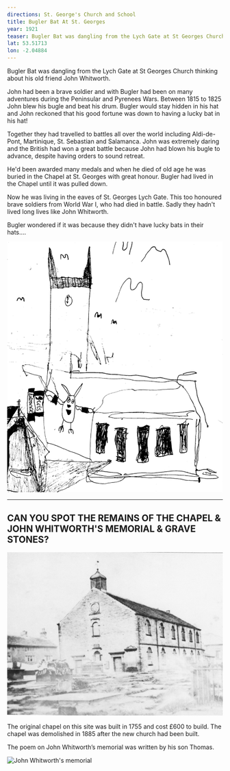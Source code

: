 ```yaml
---
directions: St. George's Church and School
title: Bugler Bat At St. Georges
year: 1921
teaser: Bugler Bat was dangling from the Lych Gate at St Georges Church thinking about his old friend John Whitworth.
lat: 53.51713
lon: -2.04884
---
```


Bugler Bat was dangling from the Lych Gate at St Georges Church thinking about his old friend John Whitworth.

John had been a brave soldier and with Bugler had been on many adventures during the Peninsular and Pyrenees Wars. Between 1815 to 1825 John blew his bugle and beat his drum. Bugler would stay hidden in his hat and John reckoned that his good fortune was down to having a lucky bat in his hat!

Together they had travelled to battles all over the world including Aldi-de-Pont, Martinique, St. Sebastian and Salamanca. John was extremely daring and the British had won a great battle because John had blown his bugle to advance, despite having orders to sound retreat.

He'd been awarded many medals and when he died of old age he was buried in the Chapel at St. Georges with great honour. Bugler had lived in the Chapel until it was pulled down.

Now he was living in the eaves of St. Georges Lych Gate. This too honoured brave soldiers from World War I, who had died in battle. Sadly they hadn't lived long lives like John Whitworth.

Bugler wondered if it was because they didn't have lucky bats in their hats....

![St Georges Church](/images/stops/bat/Trail_Bat_1.png)

---

## CAN YOU SPOT THE REMAINS OF THE CHAPEL & JOHN WHITWORTH'S MEMORIAL & GRAVE STONES?

![The remains of the chapel](/images/stops/bat/Trail_Bat_1b.png)

The original chapel on this site was built in 1755 and cost £600 to build. The chapel was demolished in 1885 after the new church had been built.

The poem on John Whitworth’s memorial was written by his son Thomas.

![John Whitworth's memorial]()

